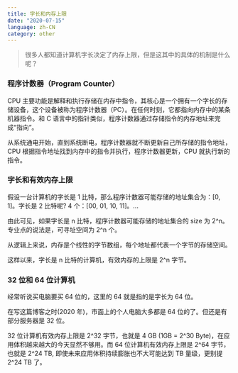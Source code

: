 ```yaml
---
title: 字长和内存上限
date: "2020-07-15"
language: zh-CN
category: other
---
```


> 很多人都知道计算机字长决定了内存上限，但是这其中的具体的机制是什么呢？

### 程序计数器（Program Counter）

CPU 主要功能是解释和执行存储在内存中指令，其核心是一个拥有一个字长的存储设备，这个设备被称为程序计数器（PC）。在任何时刻，它都指向内存中的某条机器指令。和 C 语言中的指针类似，程序计数器通过存储指令的内存地址来完成“指向”。

从系统通电开始，直到系统断电，程序计数器就不断更新自己所存储的指令地址，CPU 根据指令地址找到内存中的指令并执行，程序计数器更新，CPU 就执行新的指令。

### 字长和有效内存上限

假设一台计算机的字长是 1 比特，那么程序计数器可能存储的地址集合为：[0, 1]。字长是 2 比特呢? 4 个：[00, 01, 10, 11]。...

由此可见，如果字长是 n 比特，程序计数器可能存储的地址集合的 size 为 2^n。专业点的说法是，可寻址空间为 2^n 个。

从逻辑上来说，内存是个线性的字节数组，每个地址都代表一个字节的存储空间。

这样以来，字长是 n 比特的计算机，有效内存的上限是 2^n 字节。

### 32 位和 64 位计算机

经常听说买电脑要买 64 位的，这里的 64 就是指的是字长为 64 位。

在写这篇博客之时(2020 年)，市面上的个人电脑大多都是 64 位的了。但还是有部分服务器是 32 位。

32 位计算机有效内存上限是 2^32 字节，也就是 4 GB (1GB = 2^30 Byte)，在应用体积越来越大的今天显然不够用。而 64 位计算机有效内存上限是 2^64 字节，也就是 2^24 TB, 即使未来应用体积持续膨胀也不大可能达到 TB 量级，更别提 2^24 TB 了。

